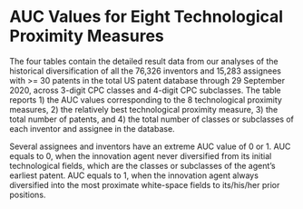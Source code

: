 # AUC Values for Eight Technological Proximity Measures
The four tables contain the detailed result data from our analyses of the historical diversification of all the 76,326 inventors and 15,283 assignees with >= 30 patents in the total US patent database through 29 September 2020, across 3-digit CPC classes and 4-digit CPC subclasses. The table reports 1) the AUC values corresponding to the 8 technological proximity measures, 2) the relatively best technological proximity measure, 3) the total number of patents, and 4) the total number of classes or subclasses of each inventor and assignee in the database.

Several assignees and inventors have an extreme AUC value of 0 or 1. AUC equals to 0, when the innovation agent never diversified from its initial technological fields, which are the classes or subclasses of the agent’s earliest patent. AUC equals to 1, when the innovation agent always diversified into the most proximate white-space fields to its/his/her prior positions.


